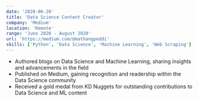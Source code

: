 ```yaml
---
date: '2020-06-20'
title: 'Data Science Content Creator'
company: 'Medium'
location: 'Remote'
range: 'June 2020 - August 2020'
url: 'https://medium.com/@mathangpeddi'
skills: ['Python', 'Data Science', 'Machine Learning', 'Web Scraping']
---
```


- Authored blogs on Data Science and Machine Learning, sharing insights and advancements in the field
- Published on Medium, gaining recognition and readership within the Data Science community
- Received a gold medal from KD Nuggets for outstanding contributions to Data Science and ML content
